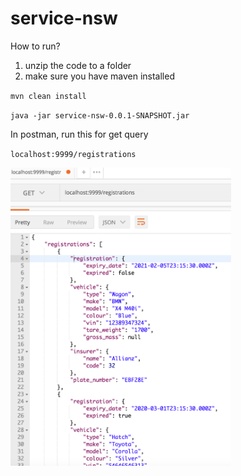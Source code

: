 # service-nsw
How to run?
1. unzip the code to a folder
2. make sure you have maven installed

`mvn clean install`

`java -jar service-nsw-0.0.1-SNAPSHOT.jar`

In postman, run this for get query

`localhost:9999/registrations`

<img src="https://github.com/mrtong/service-nsw/blob/master/screen-dumps/query%20result.png" width="70%" height="60%"/>


